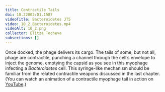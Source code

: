 ```yaml
---
title: Contractile Tails
doi: 10.22002/D1.1587
videoTitle: Bacteroidetes JT5
video: 10_2_Bacteroidetes.mp4
videoAlt: 10_2.png
collector: Elitza Tocheva
subsections: []
---
```


Once docked, the phage delivers its cargo. The tails of some, but not all, phage are contractile, punching a channel through the cell’s envelope to inject the genome, emptying the capsid as you see in this myophage infecting a *Bacteroidetes* cell. This syringe-like mechanism should be familiar from the related contractile weapons discussed in the last chapter. (You can watch an animation of a contractile myophage tail in action on [YouTube](https://www.youtube.com/watch?v=h_CnXmoZwbI).)


